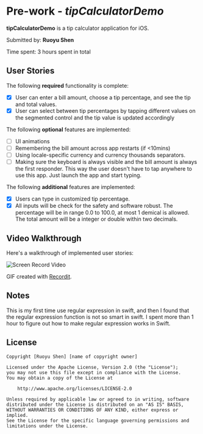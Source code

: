 # Pre-work - *tipCalculatorDemo*

**tipCalculatorDemo** is a tip calculator application for iOS.

Submitted by: **Ruoyu Shen**

Time spent: 3 hours spent in total

## User Stories

The following **required** functionality is complete:

* [X] User can enter a bill amount, choose a tip percentage, and see the tip and total values.
* [X] User can select between tip percentages by tapping different values on the segmented control and the tip value is updated accordingly

The following **optional** features are implemented:

* [ ] UI animations
* [ ] Remembering the bill amount across app restarts (if <10mins)
* [ ] Using locale-specific currency and currency thousands separators.
* [ ] Making sure the keyboard is always visible and the bill amount is always the first responder. This way the user doesn't have to tap anywhere to use this app. Just launch the app and start typing.

The following **additional** features are implemented:

* [X] Users can type in customized tip percentage.
* [X] All inputs will be check for the safety and software robust. The percentage will be in range 0.0 to 100.0, at most 1 demical is allowed. The total amount will be a integer or double within two decimals.

## Video Walkthrough

Here's a walkthrough of implemented user stories:

<img src='http://g.recordit.co/flzXWFk81t.gif' title='Screen Video' width='' alt='Screen Record Video' />

GIF created with [Recordit](https://recordit.co/).

## Notes

This is my first time use regular expression in swift, and then I found that the regular expression function is not so smart in swift. I spent more than 1 hour to figure out how to make regular expression works in Swift.

## License

    Copyright [Ruoyu Shen] [name of copyright owner]

    Licensed under the Apache License, Version 2.0 (the "License");
    you may not use this file except in compliance with the License.
    You may obtain a copy of the License at

        http://www.apache.org/licenses/LICENSE-2.0

    Unless required by applicable law or agreed to in writing, software
    distributed under the License is distributed on an "AS IS" BASIS,
    WITHOUT WARRANTIES OR CONDITIONS OF ANY KIND, either express or implied.
    See the License for the specific language governing permissions and
    limitations under the License.
